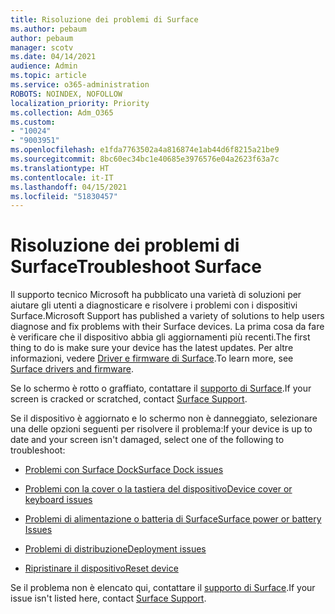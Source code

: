 ```yaml
---
title: Risoluzione dei problemi di Surface
ms.author: pebaum
author: pebaum
manager: scotv
ms.date: 04/14/2021
audience: Admin
ms.topic: article
ms.service: o365-administration
ROBOTS: NOINDEX, NOFOLLOW
localization_priority: Priority
ms.collection: Adm_O365
ms.custom:
- "10024"
- "9003951"
ms.openlocfilehash: e1fda7763502a4a816874e1ab44d6f8215a21be9
ms.sourcegitcommit: 8bc60ec34bc1e40685e3976576e04a2623f63a7c
ms.translationtype: HT
ms.contentlocale: it-IT
ms.lasthandoff: 04/15/2021
ms.locfileid: "51830457"
---
```

# <a name="troubleshoot-surface"></a><span data-ttu-id="045d9-102">Risoluzione dei problemi di Surface</span><span class="sxs-lookup"><span data-stu-id="045d9-102">Troubleshoot Surface</span></span>

<span data-ttu-id="045d9-103">Il supporto tecnico Microsoft ha pubblicato una varietà di soluzioni per aiutare gli utenti a diagnosticare e risolvere i problemi con i dispositivi Surface.</span><span class="sxs-lookup"><span data-stu-id="045d9-103">Microsoft Support has published a variety of solutions to help users diagnose and fix problems with their Surface devices.</span></span> <span data-ttu-id="045d9-104">La prima cosa da fare è verificare che il dispositivo abbia gli aggiornamenti più recenti.</span><span class="sxs-lookup"><span data-stu-id="045d9-104">The first thing to do is make sure your device has the latest updates.</span></span> <span data-ttu-id="045d9-105">Per altre informazioni, vedere [Driver e firmware di Surface](https://docs.microsoft.com/surface/support-solutions-surface#surface-drivers-and-firmware).</span><span class="sxs-lookup"><span data-stu-id="045d9-105">To learn more, see [Surface drivers and firmware](https://docs.microsoft.com/surface/support-solutions-surface#surface-drivers-and-firmware).</span></span>

<span data-ttu-id="045d9-106">Se lo schermo è rotto o graffiato, contattare il [supporto di Surface](https://docs.microsoft.com/surface/contact-surface-support?tabs=online).</span><span class="sxs-lookup"><span data-stu-id="045d9-106">If your screen is cracked or scratched, contact [Surface Support](https://docs.microsoft.com/surface/contact-surface-support?tabs=online).</span></span>

<span data-ttu-id="045d9-107">Se il dispositivo è aggiornato e lo schermo non è danneggiato, selezionare una delle opzioni seguenti per risolvere il problema:</span><span class="sxs-lookup"><span data-stu-id="045d9-107">If your device is up to date and your screen isn't damaged, select one of the following to troubleshoot:</span></span>
 
- [<span data-ttu-id="045d9-108">Problemi con Surface Dock</span><span class="sxs-lookup"><span data-stu-id="045d9-108">Surface Dock issues</span></span>](https://docs.microsoft.com/surface/support-solutions-surface#surface-dock-issues)
 
- [<span data-ttu-id="045d9-109">Problemi con la cover o la tastiera del dispositivo</span><span class="sxs-lookup"><span data-stu-id="045d9-109">Device cover or keyboard issues</span></span>](https://support.microsoft.com/sbs/surface/troubleshoot-your-surface-type-cover-or-keyboard-5b7ed1a7-bedd-5164-94a7-87f8e95df3fe??)
 
- [<span data-ttu-id="045d9-110">Problemi di alimentazione o batteria di Surface</span><span class="sxs-lookup"><span data-stu-id="045d9-110">Surface power or battery Issues</span></span>](https://docs.microsoft.com/surface/support-solutions-surface#surface-power-or-battery-issues)
 
- [<span data-ttu-id="045d9-111">Problemi di distribuzione</span><span class="sxs-lookup"><span data-stu-id="045d9-111">Deployment issues</span></span>](https://docs.microsoft.com/surface/support-solutions-surface#deployment-issues)
 
- [<span data-ttu-id="045d9-112">Ripristinare il dispositivo</span><span class="sxs-lookup"><span data-stu-id="045d9-112">Reset device</span></span>](https://docs.microsoft.com/surface/support-solutions-surface#reset-device)

<span data-ttu-id="045d9-113">Se il problema non è elencato qui, contattare il [supporto di Surface](https://docs.microsoft.com/surface/contact-surface-support?tabs=online).</span><span class="sxs-lookup"><span data-stu-id="045d9-113">If your issue isn't listed here, contact [Surface Support](https://docs.microsoft.com/surface/contact-surface-support?tabs=online).</span></span>

